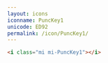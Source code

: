 ```yaml
---
layout: icons
iconname: PuncKey1
unicode: ED92
permalink: /icon/PuncKey1/
---
```


``` html
<i class="mi mi-PuncKey1"></i>
```
